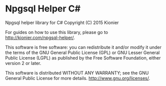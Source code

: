 # Npgsql Helper C&#35;
Npgsql helper library for C# 
Copyright (C) 2015 Kionier

For guides on how to use this library, please go to <http://kionier.com/npgsql-helper/>.

This software is free software: you can redistribute it and/or modify it under the terms of the 
GNU General Public License (GPL) or GNU Lesser General Public License (LGPL) as published by
the Free Software Foundation, either version 2 or later.

This software is distributed WITHOUT ANY WARRANTY; see the GNU General Public License for more details. <http://www.gnu.org/licenses/>.

